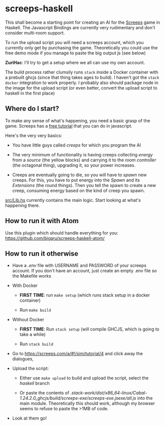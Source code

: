 # screeps-haskell

This shall become a starting point for creating an AI for the [Screeps](https://screeps.com/) game in Haskell. The Javascript Bindings are currently very rudimentary and don't consider multi-room support.

To run the upload script you will need a screeps account, which you currently only get by purchasing the game. Theoretically you could use the free demo mode if you manage to paste the big output js (see below)

**ZuriHac**: I'll try to get a setup where we all can use my own account.

The build process rather clumsily runs `stack` inside a Docker container with a prebuilt ghcjs (since that thing takes ages to build). I haven't got the `stack docker` integration to work properly. I probably also should package node in the image for the upload script (or even better, convert the upload script to haskell in the first place)

## Where do I start?

To make any sense of what's happening, you need a basic grasp of the game. Screeps has a [free tutorial](https://screeps.com/ptr/#!/sim/tutorial) that you can do in javascript.

Here's the very very basics:

* You have little guys called *creeps* for which you program the AI

* The very minimum of functionality is having creeps collecting *energy* from a *source* (the yellow blocks) and carrying it to the *room controller* (the octagonal thing), upgrading it, so your power increases.

* Creeps are eventually going to die, so you will have to *spawn* new creeps. For this, you have to put energy into the *Spawn* and its *Extensions* (the round things). Then you tell the spawn to create a new creep, consuming energy based on the kind of creep you spawn.


[src/Lib.hs](https://github.com/tourn/screeps-haskell/blob/master/src/Lib.hs) currently contains the main logic. Start looking at what's happening there.

## How to run it with Atom

Use this plugin which should handle everything for you: https://github.com/bigaru/screeps-haskell-atom/

## How to run it otherwise

* Have a *.env* file with USERNAME and PASSWORD of your screeps account. If you don't have an account, just create an empty .env file so the Makefile works

* With Docker

  * **FIRST TIME**: run `make setup` (which runs stack setup in a docker container)

  * Run `make build`
  
* Without Docker

  * **FIRST TIME**: Run `stack setup` (will compile GHCJS, which is going to take a while)
  
  * Run `stack build`


* Go to https://screeps.com/a/#!/sim/tutorial/4 and click away the dialogues,

* Upload the script: 

  * Either use `make upload` to build and upload the script, select the *haskell* branch
  
  * Or paste the contents of *.stack-work/dist/x86_64-linux/Cabal-1.24.2.0_ghcjs/build/screeps-exe/screeps-exe.jsexe/all.js* into the main module. Theoretically this should work, although my browser seems to refuse to paste the >1MB of code.

* Look at them go!


